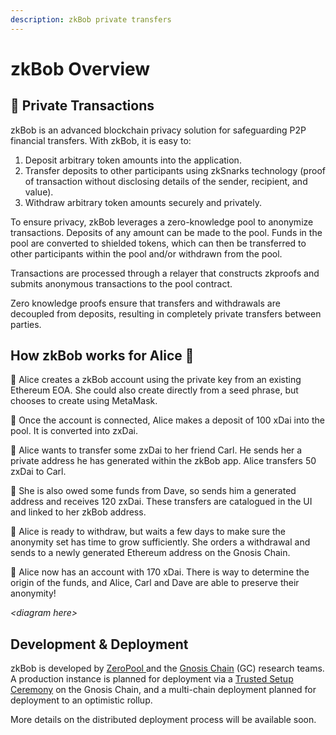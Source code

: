 ```yaml
---
description: zkBob private transfers
---
```


# zkBob Overview

## 🔐 Private Transactions

zkBob is an advanced blockchain privacy solution for safeguarding P2P financial transfers. With zkBob, it is easy to:

1. Deposit arbitrary token amounts into the application.
2. Transfer deposits to other participants using zkSnarks technology (proof of transaction without disclosing details of the sender, recipient, and value).
3. Withdraw arbitrary token amounts securely and privately.

To ensure privacy, zkBob leverages a zero-knowledge pool to anonymize transactions. Deposits of any amount can be made to the pool. Funds in the pool are converted to shielded tokens, which can then be transferred to other participants within the pool and/or withdrawn from the pool.

Transactions are processed through a relayer that constructs zkproofs and submits anonymous transactions to the pool contract.

Zero knowledge proofs ensure that transfers and withdrawals are decoupled from deposits, resulting in completely private transfers between parties.

## **How zkBob works for Alice** 🐇

🐇 Alice creates a zkBob account using the private key from an existing Ethereum EOA. She could also create directly from a seed phrase, but chooses to create using MetaMask.

🐇 Once the account is connected, Alice makes a deposit of 100 xDai into the pool. It is converted into zxDai.

🐇 Alice wants to transfer some zxDai to her friend Carl.  He sends her a private address he has generated within the zkBob app. Alice transfers 50 zxDai to Carl.

🐇 She is also owed some funds from Dave, so sends him a generated address and receives 120 zxDai. These transfers are catalogued in the UI and linked to her zkBob address.

🐇 Alice is ready to withdraw, but waits a few days to make sure the anonymity set has time to grow sufficiently. She orders a withdrawal and sends to a newly generated Ethereum address on the Gnosis Chain.&#x20;

🐇 Alice now has an account with 170 xDai. There is way to determine the origin of the funds, and Alice, Carl and Dave are able to preserve their anonymity!

_\<diagram here>_

## Development & Deployment

zkBob is developed by [ZeroPool ](https://zeropool.network)and the [Gnosis Chain](https://www.gnosischain.com) (GC) research teams. A production instance is planned for deployment via a [Trusted Setup Ceremony](technical-overview/zkbob-solution-deployment/trusted-setup-ceremony.md) on the Gnosis Chain, and a multi-chain deployment planned for deployment to an optimistic rollup.&#x20;

More details on the distributed deployment process will be available soon.






